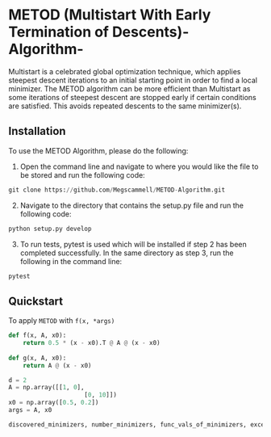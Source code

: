# METOD (Multistart With Early Termination of Descents)-Algorithm-
Multistart is a celebrated global optimization technique, which applies steepest descent iterations to an initial starting point in order to find a local minimizer. The METOD algorithm can be more efficient than Multistart as some iterations of steepest descent are stopped early if certain conditions are satisfied. This avoids repeated descents to the same minimizer(s). 

## Installation
To use the METOD Algorithm, please do the following:

1) Open the command line and navigate to where you would like the file to be stored and run the following code:
```python
git clone https://github.com/Megscammell/METOD-Algorithm.git
```
2) Navigate to the directory that contains the setup.py file and run the following code:
```python
python setup.py develop
```
3) To run tests, pytest is used which will be installed if step 2 has been completed successfully. In the same directory as step 3, run the following in the command line:
```python
pytest
```

## Quickstart
To apply ```METOD``` with ```f(x, *args)```

```python
def f(x, A, x0):
    return 0.5 * (x - x0).T @ A @ (x - x0)
    
def g(x, A, x0):
    return A @ (x - x0)

d = 2
A = np.array([[1, 0],
              	     [0, 10]])
x0 = np.array([0.5, 0.2])
args = A, x0

discovered_minimizers, number_minimizers, func_vals_of_minimizers, excessive_no_descents  = mt.metod(f, g, args, d, num_points=10)
```